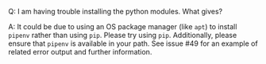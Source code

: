 Q: I am having trouble installing the python modules. What gives?

A: It could be due to using an OS package manager (like `apt`) to install
`pipenv` rather than using `pip`. Please try using `pip`.
Additionally, please ensure that `pipenv` is available in your path.
See issue #49 for an example of related error output and further
information.